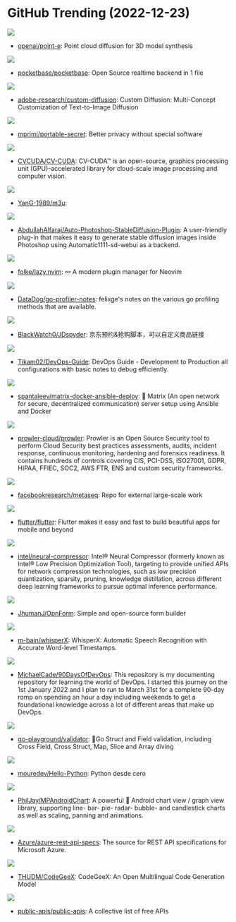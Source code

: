 # GitHub Trending (2022-12-23)

![](https://img.shields.io/badge/Python-New%20760-green?style=flat-square&logo=appveyor)
- [openai/point-e](https://github.com/openai/point-e): Point cloud diffusion for 3D model synthesis

![](https://img.shields.io/badge/Go-New%20268-green?style=flat-square&logo=appveyor)
- [pocketbase/pocketbase](https://github.com/pocketbase/pocketbase): Open Source realtime backend in 1 file

![](https://img.shields.io/badge/Python-New%20147-green?style=flat-square&logo=appveyor)
- [adobe-research/custom-diffusion](https://github.com/adobe-research/custom-diffusion): Custom Diffusion: Multi-Concept Customization of Text-to-Image Diffusion

![](https://img.shields.io/badge/HTML-New%20240-green?style=flat-square&logo=appveyor)
- [mprimi/portable-secret](https://github.com/mprimi/portable-secret): Better privacy without special software

![](https://img.shields.io/badge/C%2B%2B-New%20130-green?style=flat-square&logo=appveyor)
- [CVCUDA/CV-CUDA](https://github.com/CVCUDA/CV-CUDA): CV-CUDA™ is an open-source, graphics processing unit (GPU)-accelerated library for cloud-scale image processing and computer vision.

![](https://img.shields.io/badge/none-New%2057-green?style=flat-square&logo=appveyor)
- [YanG-1989/m3u](https://github.com/YanG-1989/m3u): 

![](https://img.shields.io/badge/JavaScript-New%2064-green?style=flat-square&logo=appveyor)
- [AbdullahAlfaraj/Auto-Photoshop-StableDiffusion-Plugin](https://github.com/AbdullahAlfaraj/Auto-Photoshop-StableDiffusion-Plugin): A user-friendly plug-in that makes it easy to generate stable diffusion images inside Photoshop using Automatic1111-sd-webui as a backend.

![](https://img.shields.io/badge/Lua-New%20128-green?style=flat-square&logo=appveyor)
- [folke/lazy.nvim](https://github.com/folke/lazy.nvim): 💤 A modern plugin manager for Neovim

![](https://img.shields.io/badge/Jupyter%20Notebook-New%20213-green?style=flat-square&logo=appveyor)
- [DataDog/go-profiler-notes](https://github.com/DataDog/go-profiler-notes): felixge's notes on the various go profiling methods that are available.

![](https://img.shields.io/badge/Python-New%2037-green?style=flat-square&logo=appveyor)
- [BlackWatch0/JDspyder](https://github.com/BlackWatch0/JDspyder): 京东预约&抢购脚本，可以自定义商品链接

![](https://img.shields.io/badge/HTML-New%2082-green?style=flat-square&logo=appveyor)
- [Tikam02/DevOps-Guide](https://github.com/Tikam02/DevOps-Guide): DevOps Guide - Development to Production all configurations with basic notes to debug efficiently.

![](https://img.shields.io/badge/Jinja-New%208-green?style=flat-square&logo=appveyor)
- [spantaleev/matrix-docker-ansible-deploy](https://github.com/spantaleev/matrix-docker-ansible-deploy): 🐳 Matrix (An open network for secure, decentralized communication) server setup using Ansible and Docker

![](https://img.shields.io/badge/Python-New%2019-green?style=flat-square&logo=appveyor)
- [prowler-cloud/prowler](https://github.com/prowler-cloud/prowler): Prowler is an Open Source Security tool to perform Cloud Security best practices assessments, audits, incident response, continuous monitoring, hardening and forensics readiness. It contains hundreds of controls covering CIS, PCI-DSS, ISO27001, GDPR, HIPAA, FFIEC, SOC2, AWS FTR, ENS and custom security frameworks.

![](https://img.shields.io/badge/Python-New%2093-green?style=flat-square&logo=appveyor)
- [facebookresearch/metaseq](https://github.com/facebookresearch/metaseq): Repo for external large-scale work

![](https://img.shields.io/badge/Dart-New%2096-green?style=flat-square&logo=appveyor)
- [flutter/flutter](https://github.com/flutter/flutter): Flutter makes it easy and fast to build beautiful apps for mobile and beyond

![](https://img.shields.io/badge/Python-New%208-green?style=flat-square&logo=appveyor)
- [intel/neural-compressor](https://github.com/intel/neural-compressor): Intel® Neural Compressor (formerly known as Intel® Low Precision Optimization Tool), targeting to provide unified APIs for network compression technologies, such as low precision quantization, sparsity, pruning, knowledge distillation, across different deep learning frameworks to pursue optimal inference performance.

![](https://img.shields.io/badge/Vue-New%20149-green?style=flat-square&logo=appveyor)
- [JhumanJ/OpnForm](https://github.com/JhumanJ/OpnForm): Simple and open-source form builder

![](https://img.shields.io/badge/Python-New%2075-green?style=flat-square&logo=appveyor)
- [m-bain/whisperX](https://github.com/m-bain/whisperX): WhisperX: Automatic Speech Recognition with Accurate Word-level Timestamps.

![](https://img.shields.io/badge/Shell-New%2061-green?style=flat-square&logo=appveyor)
- [MichaelCade/90DaysOfDevOps](https://github.com/MichaelCade/90DaysOfDevOps): This repository is my documenting repository for learning the world of DevOps. I started this journey on the 1st January 2022 and I plan to run to March 31st for a complete 90-day romp on spending an hour a day including weekends to get a foundational knowledge across a lot of different areas that make up DevOps.

![](https://img.shields.io/badge/Go-New%2027-green?style=flat-square&logo=appveyor)
- [go-playground/validator](https://github.com/go-playground/validator): 💯Go Struct and Field validation, including Cross Field, Cross Struct, Map, Slice and Array diving

![](https://img.shields.io/badge/Python-New%2080-green?style=flat-square&logo=appveyor)
- [mouredev/Hello-Python](https://github.com/mouredev/Hello-Python): Python desde cero

![](https://img.shields.io/badge/Java-New%204-green?style=flat-square&logo=appveyor)
- [PhilJay/MPAndroidChart](https://github.com/PhilJay/MPAndroidChart): A powerful 🚀 Android chart view / graph view library, supporting line- bar- pie- radar- bubble- and candlestick charts as well as scaling, panning and animations.

![](https://img.shields.io/badge/none-New%202-green?style=flat-square&logo=appveyor)
- [Azure/azure-rest-api-specs](https://github.com/Azure/azure-rest-api-specs): The source for REST API specifications for Microsoft Azure.

![](https://img.shields.io/badge/Python-New%20130-green?style=flat-square&logo=appveyor)
- [THUDM/CodeGeeX](https://github.com/THUDM/CodeGeeX): CodeGeeX: An Open Multilingual Code Generation Model

![](https://img.shields.io/badge/Python-New%20202-green?style=flat-square&logo=appveyor)
- [public-apis/public-apis](https://github.com/public-apis/public-apis): A collective list of free APIs

